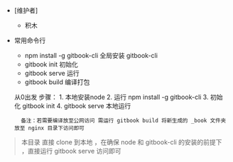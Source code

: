 ﻿* [维护者] 
    * 积木
    
* 常用命令行
    * npm install -g gitbook-cli 全局安装 gitbook-cli
    * gitbook init 初始化
    * gitbook serve 运行
    * gitbook build 编译打包
    
    
    从0出发 步骤：
        1. 本地安装node
        2. 运行 npm install -g gitbook-cli
        3. 初始化 gitbook init
        4. gitbook serve 本地运行
        
        备注：若需要编译放至公网访问 需运行 gitbook build 将新生成的 _book 文件夹放至 nginx 目录下访问即可

    
 > 本目录 直接 clone 到本地 ，在确保 node 和 gitbook-cli 的安装的前提下 ，直接运行  gitbook serve 访问即可
